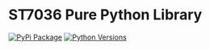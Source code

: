 # ST7036 Pure Python Library

[![PyPi Package](https://img.shields.io/pypi/v/st7036.svg)](https://pypi.python.org/pypi/st7036)
[![Python Versions](https://img.shields.io/pypi/pyversions/st7036.svg)](https://pypi.python.org/pypi/st7036)
